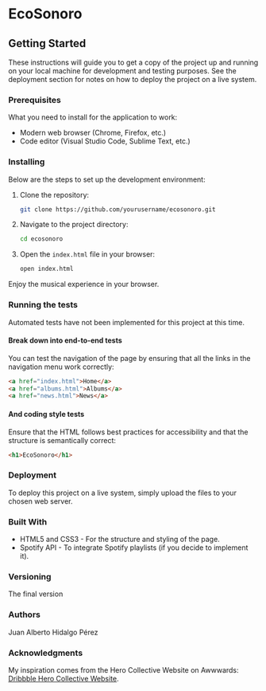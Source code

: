 # EcoSonoro

## Getting Started

These instructions will guide you to get a copy of the project up and running on your local machine for development and testing purposes. See the deployment section for notes on how to deploy the project on a live system.

### Prerequisites

What you need to install for the application to work:
- Modern web browser (Chrome, Firefox, etc.)
- Code editor (Visual Studio Code, Sublime Text, etc.)

### Installing

Below are the steps to set up the development environment:

1. Clone the repository:
    ```bash
    git clone https://github.com/yourusername/ecosonoro.git
    ```

2. Navigate to the project directory:
    ```bash
    cd ecosonoro
    ```

3. Open the `index.html` file in your browser:
    ```bash
    open index.html
    ```

Enjoy the musical experience in your browser.

### Running the tests

Automated tests have not been implemented for this project at this time.

#### Break down into end-to-end tests
You can test the navigation of the page by ensuring that all the links in the navigation menu work correctly:
```html
<a href="index.html">Home</a>
<a href="albums.html">Albums</a>
<a href="news.html">News</a>
```

#### And coding style tests
Ensure that the HTML follows best practices for accessibility and that the structure is semantically correct:
```html
<h1>EcoSonoro</h1>
```

### Deployment

To deploy this project on a live system, simply upload the files to your chosen web server.

### Built With
- HTML5 and CSS3 - For the structure and styling of the page.
- Spotify API - To integrate Spotify playlists (if you decide to implement it).

### Versioning
The final version

### Authors
Juan Alberto Hidalgo Pérez

### Acknowledgments
My inspiration comes from the Hero Collective Website on Awwwards: [Dribbble Hero Collective Website](https://dribbble.com/shots/23724207-Hero-Collective-Website-in-on-Awwwards).
```